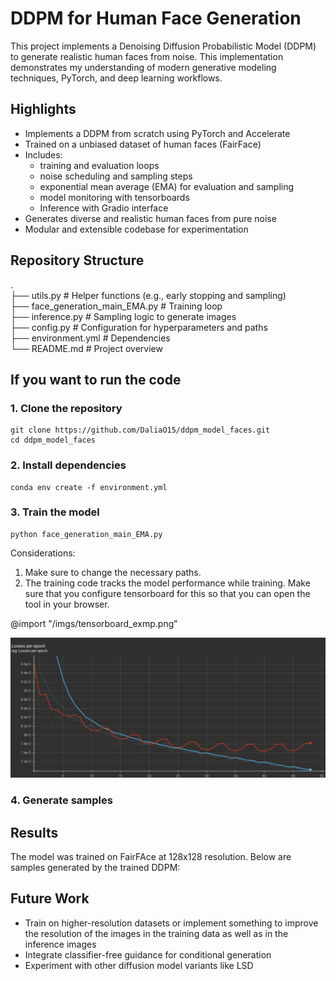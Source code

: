 # DDPM for Human Face Generation

This project implements a Denoising Diffusion Probabilistic Model (DDPM) to generate realistic human faces from noise. This implementation demonstrates my understanding of modern generative modeling techniques, PyTorch, and deep learning workflows.

## Highlights 
* Implements a DDPM from scratch using PyTorch and Accelerate
* Trained on a unbiased dataset of human faces (FairFace)
* Includes:
  * training and evaluation loops
  * noise scheduling and sampling steps
  * exponential mean average (EMA) for evaluation and sampling 
  * model monitoring with tensorboards
  * Inference with Gradio interface
* Generates diverse and realistic human faces from pure noise
* Modular and extensible codebase for experimentation

## Repository Structure

[//]: # (Comment: I need to rework on this)

. \
├── utils.py              # Helper functions (e.g., early stopping and sampling) \
├── face_generation_main_EMA.py           # Training loop \
├── inference.py          # Sampling logic to generate images \
├── config.py             # Configuration for hyperparameters and paths \
├── environment.yml       # Dependencies \
└── README.md             # Project overview 

## If you want to run the code 

### 1. Clone the repository
```
git clone https://github.com/DaliaO15/ddpm_model_faces.git
cd ddpm_model_faces
```

### 2. Install dependencies

[//]: # (Comment: add a env file)

```
conda env create -f environment.yml
```

### 3. Train the model

```
python face_generation_main_EMA.py
```

Considerations:

1. Make sure to change the necessary paths.
2. The training code tracks the model performance while training. Make sure that you configure tensorboard for this so that you can open the tool in your browser. 

@import "/imgs/tensorboard_exmp.png"


![File](/imgs/tensorboard_exmp.png)

[//]: # (Comment: add screenshot of the tensorboard)

### 4. Generate samples

[//]: # (Comment: add a inference module)

## Results

The model was trained on FairFAce at 128x128 resolution. Below are samples generated by the trained DDPM:

[//]: # (Comment: add an image)

## Future Work

- Train on higher-resolution datasets or implement something to improve the resolution of the images in the training data as well as in the inference images
- Integrate classifier-free guidance for conditional generation
- Experiment with other diffusion model variants like LSD